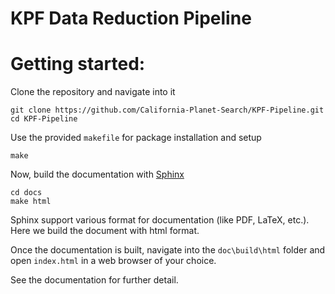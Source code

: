 KPF Data Reduction Pipeline
===========================


# Getting started:

Clone the repository and navigate into it

    git clone https://github.com/California-Planet-Search/KPF-Pipeline.git
    cd KPF-Pipeline

Use the provided ``makefile`` for package installation and setup

    make

Now, build the documentation with [Sphinx](http://www.sphinx-doc.org/en/master/)

    cd docs
    make html

Sphinx support various format for documentation (like PDF, LaTeX, etc.). Here
we build the document with html format.

Once the documentation is built, navigate into the `doc\build\html` folder and
open `index.html` in a web browser of your choice.

See the documentation for further detail.